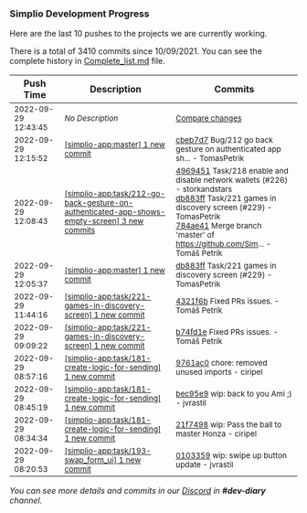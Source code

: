 
### Simplio Development Progress

Here are the last 10 pushes to the projects we are currently working.

There is a total of 3410 commits since 10/09/2021. You can see the complete history in
 [Complete_list.md](Complete_list.md) file.

| Push Time | Description | Commits |
| --- | --- | --- |
| <sub>2022-09-29 12:43:45</sub> | <sub>_No Description_</sub> | <sub>[Compare changes](https://github.com/SimplioOfficial/simplio-app/compare/0103359d1b27...f3ae3527f414)</sub> |
| <sub>2022-09-29 12:15:52</sub> | <sub>[[simplio-app:master] 1 new commit](https://github.com/SimplioOfficial/simplio-app/commit/cbeb7d75cadc4eb5f51bfd554c40a1ed2f1b0c64)</sub> | <sub>[cbeb7d7](https://github.com/SimplioOfficial/simplio-app/commit/cbeb7d75cadc4eb5f51bfd554c40a1ed2f1b0c64) Bug/212 go back gesture on authenticated app sh... - TomasPetrik</sub> |
| <sub>2022-09-29 12:08:43</sub> | <sub>[[simplio-app:task/212\-go\-back\-gesture\-on\-authenticated\-app\-shows\-empty\-screen] 3 new commits](https://github.com/SimplioOfficial/simplio-app/compare/db6e14fbb578...784ae41cc53f)</sub> | <sub>[4969451](https://github.com/SimplioOfficial/simplio-app/commit/4969451f07d745a2f3220ec57d0d0ed8d533998a) Task/218 enable and disable network wallets (#226) - storkandstars<br>[db883ff](https://github.com/SimplioOfficial/simplio-app/commit/db883ff633bd8815e23655523bfc165310bd1914) Task/221 games in discovery screen (#229) - TomasPetrik<br>[784ae41](https://github.com/SimplioOfficial/simplio-app/commit/784ae41cc53f323a673c1c15a589492265da8de0) Merge branch 'master' of https://github.com/Sim... - Tomáš Petrík</sub> |
| <sub>2022-09-29 12:05:37</sub> | <sub>[[simplio-app:master] 1 new commit](https://github.com/SimplioOfficial/simplio-app/commit/db883ff633bd8815e23655523bfc165310bd1914)</sub> | <sub>[db883ff](https://github.com/SimplioOfficial/simplio-app/commit/db883ff633bd8815e23655523bfc165310bd1914) Task/221 games in discovery screen (#229) - TomasPetrik</sub> |
| <sub>2022-09-29 11:44:16</sub> | <sub>[[simplio-app:task/221\-games\-in\-discovery\-screen] 1 new commit](https://github.com/SimplioOfficial/simplio-app/commit/4321f6be3cdfd15e708edc7661c9529bcab48ee1)</sub> | <sub>[4321f6b](https://github.com/SimplioOfficial/simplio-app/commit/4321f6be3cdfd15e708edc7661c9529bcab48ee1) Fixed PRs issues. - Tomáš Petrík</sub> |
| <sub>2022-09-29 09:09:22</sub> | <sub>[[simplio-app:task/221\-games\-in\-discovery\-screen] 1 new commit](https://github.com/SimplioOfficial/simplio-app/commit/b74fd1edcd32f77acc7c9184d9a2a35cf616cc42)</sub> | <sub>[b74fd1e](https://github.com/SimplioOfficial/simplio-app/commit/b74fd1edcd32f77acc7c9184d9a2a35cf616cc42) Fixed PRs issues. - Tomáš Petrík</sub> |
| <sub>2022-09-29 08:57:16</sub> | <sub>[[simplio-app:task/181\-create\-logic\-for\-sending] 1 new commit](https://github.com/SimplioOfficial/simplio-app/commit/9761ac005f66102c54c12f06cd1c3387118d2ffc)</sub> | <sub>[9761ac0](https://github.com/SimplioOfficial/simplio-app/commit/9761ac005f66102c54c12f06cd1c3387118d2ffc) chore: removed unused imports - ciripel</sub> |
| <sub>2022-09-29 08:45:19</sub> | <sub>[[simplio-app:task/181\-create\-logic\-for\-sending] 1 new commit](https://github.com/SimplioOfficial/simplio-app/commit/bec95e9ed1dcb57eaecfa431890265966109b43c)</sub> | <sub>[bec95e9](https://github.com/SimplioOfficial/simplio-app/commit/bec95e9ed1dcb57eaecfa431890265966109b43c) wip: back to you Ami ;) - jvrastil</sub> |
| <sub>2022-09-29 08:34:34</sub> | <sub>[[simplio-app:task/181\-create\-logic\-for\-sending] 1 new commit](https://github.com/SimplioOfficial/simplio-app/commit/21f74987c76cc6f0a3f00dedd3a218b7a2e7ca89)</sub> | <sub>[21f7498](https://github.com/SimplioOfficial/simplio-app/commit/21f74987c76cc6f0a3f00dedd3a218b7a2e7ca89) wip: Pass the ball to master Honza - ciripel</sub> |
| <sub>2022-09-29 08:20:53</sub> | <sub>[[simplio-app:task/193\-swap\_form\_ui] 1 new commit](https://github.com/SimplioOfficial/simplio-app/commit/0103359d1b272f10217f998efbc4ce88ec7b5199)</sub> | <sub>[0103359](https://github.com/SimplioOfficial/simplio-app/commit/0103359d1b272f10217f998efbc4ce88ec7b5199) wip: swipe up button update - jvrastil</sub> |

_You can see more details and commits in our [Discord](https://discord.gg/aKhjuwZmdP) in **#dev-diary** channel._
